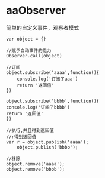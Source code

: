 aaObserver
==========

简单的自定义事件，观察者模式


    var object = {}		

    //赋予自动事件的能力
    Observer.call(object)		

    //订阅
    object.subscribe('aaaa',function(){		
    	console.log('订阅了aaa')
    	return '返回值'
    })

    object.subscribe('bbbb',function(){		
	console.log('订阅了bbbb')
	return '返回值'
    })

    //执行,并且得到返回值		
    //r得到返回值
    var r = object.publish('aaaa');
        object.publish('bbbb');

    //移除
    object.remove('aaaa');
    object.remove('bbbb');
 


